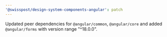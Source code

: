```yaml
---
'@swisspost/design-system-components-angular': patch
---
```


Updated peer dependencies for `@angular/common`, `@angular/core` and added `@angular/forms` with version range "^18.0.0".
